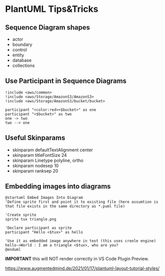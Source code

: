 # PlantUML Tips&Tricks

## Sequence Diagram shapes

- actor
- boundary
- control
- entity
- database
- collections

## Use Participant in Sequence Diagrams

``` PlantUML
!include <aws/common>
!include <aws/Storage/AmazonS3/AmazonS3>
!include <aws/Storage/AmazonS3/bucket/bucket>

participant "<color:red><$bucket>" as one
participant "<$bucket>" as two
one -> two
two --> one
```

## Useful Skinparams

- skinparam defaultTextAlignment center
- skinparam titleFontSize 24
- skinparam Linetype polyline, ortho
- skinparam nodesep 10
- skinparam ranksep 20

## Embedding images into diagrams

``` PlantUML
@startuml Embed Images Into Diagram
'Define sprite first and point it to existing file (here assumtion is that file exists in the same directory as *.puml file)

'Create sprite
sprite tux triangle.png

'Declare participant as sprite
participant "Hello <$tux>" as hello

'Use it as embedded image anywhere in text (this uses creole engine)
hello->World : I am a triangle <$tux>, who are you?
@enduml
```

**IMPORTANT** this will NOT render correctly in VS Code Plugin Preview.

https://www.augmentedmind.de/2021/01/17/plantuml-layout-tutorial-styles/